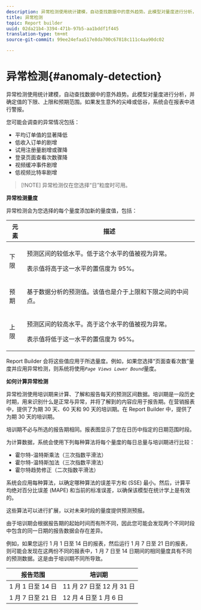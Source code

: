 ```yaml
---
description: 异常检测使用统计建模，自动查找数据中的意外趋势。此模型对量度进行分析，并确定值的下限、上限和预期范围。如果发生意外的尖峰或低谷，系统会在报表中进行警报。
title: 异常检测
topic: Report builder
uuid: 02da21b4-3394-471b-97b5-aa1bddf1f445
translation-type: tm+mt
source-git-commit: 99ee24efaa517e8da700c67818c111c4aa90dc02

---
```



# 异常检测{#anomaly-detection}

异常检测使用统计建模，自动查找数据中的意外趋势。此模型对量度进行分析，并确定值的下限、上限和预期范围。如果发生意外的尖峰或低谷，系统会在报表中进行警报。

您可能会调查的异常情况包括：

* 平均订单值的显著降低
* 低收入订单的剧增
* 试用注册量剧增或骤降
* 登录页面查看次数骤降
* 视频缓冲事件剧增
* 低视频比特率剧增

> [!NOTE] 异常检测仅在您选择“日”粒度时可用。

<p class="head"> <b>异常检测量度</b> </p>

异常检测会为您选择的每个量度添加新的量度值，包括：

<table id="table_BF75FC874634498DB6632C12CBD8D533"> 
 <thead> 
  <tr> 
   <th colname="col1" class="entry"> 元素 </th> 
   <th colname="col2" class="entry"> 描述 </th> 
  </tr> 
 </thead>
 <tbody> 
  <tr> 
   <td colname="col1"> 下限 </td> 
   <td colname="col2"> <p>预测区间的较低水平。低于这个水平的值被视为异常。 </p> <p>表示值将高于这一水平的置信度为 95%。 </p> </td> 
  </tr> 
  <tr> 
   <td colname="col1"> 预期 </td> 
   <td colname="col2"> <p>基于数据分析的预测值。该值也是介于上限和下限之间的中间点。 </p> </td> 
  </tr> 
  <tr> 
   <td colname="col1"> 上限 </td> 
   <td colname="col2"> <p>预测区间的较高水平。高于这个水平的值被视为异常。 </p> <p>表示值将低于这一水平的置信度为 95%。 </p> </td> 
  </tr> 
 </tbody> 
</table>

Report Builder 会将这些值应用于所选量度。例如，如果您选择“页面查看次数”量度并应用异常检测，则系统将使用&#x200B;*`Page Views Lower Bound`*&#x200B;量度。

**如何计算异常检测**

异常检测使用培训期来计算、了解和报告每天的预测区间数据。培训期是一段历史时期，用来识别什么是正常与异常，并将了解到的内容应用于报告期。在营销报表中，提供了为期 30 天、60 天和 90 天的培训期。在 Report Builder 中，提供了为期 30 天的培训期。

培训期不必与所选的报告期相同。报表图显示了您在日历中指定的日期范围时段。

为计算数据，系统会使用下列每种算法将每个量度的每日总量与培训期进行比较：

* 霍尔特-温特斯乘法（三次指数平滑法）
* 霍尔特-温特斯加法（三次指数平滑法）
* 霍尔特趋势修正（二次指数平滑法）

系统会应用每种算法，以确定哪种算法的误差平方和 (SSE) 最小。然后，计算平均绝对百分比误差 (MAPE) 和当前的标准误差，以确保该模型在统计学上是有效的。

这些算法可以进行扩展，以对未来时段的量度提供预测预报。

由于培训期会根据报告期的起始时间而有所不同，因此您可能会发现两个不同时段中包含的同一日期的报告数据会存在差异。

例如，如果您运行 1 月 1 日至 14 日的报表，然后运行 1 月 7 日至 21 日的报表，则可能会发现在这两份不同的报表中，1 月 7 日至 14 日期间的相同量度具有不同的预测数据。这是由于培训期不同所导致。

| 报告范围 | 培训期 |
|--- |--- |
| 1 月 1 日至 14 日 | 11 月 27 日至 12 月 31 日 |
| 1 月 7 日至 21 日 | 12 月 4 日至 1 月 6 日 |
